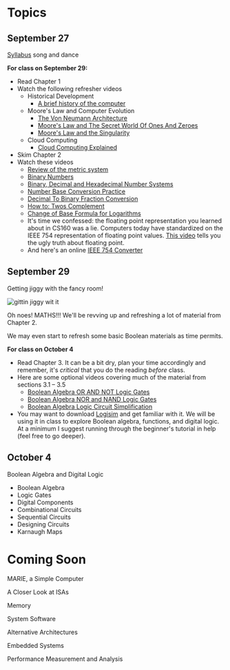 # Topics

## September 27
[Syllabus](https://github.com/joeparis/CS271-Fall-16/blob/master/README.md) song and dance

**For class on September 29:**

* Read Chapter 1
* Watch the following refresher videos
	* Historical Development
		* [A brief history of the computer](https://www.youtube.com/embed/97HvcEPHsyI)
	* Moore's Law and Computer Evolution
		* [The Von Neumann Architecture](https://youtu.be/5BpgAHBZgec)
		* [Moore's Law and The Secret World Of Ones And Zeroes](https://youtu.be/1qQE5Xwe7fs)
		* [Moore's Law and the Singularity](https://youtu.be/YXYcvxg_Yro)
	* Cloud Computing 
		* [Cloud Computing Explained](https://youtu.be/gqdDyEEn92Y)
* Skim Chapter 2
* Watch these videos
	* [Review of the metric system](https://youtu.be/UyDMwnkeAwQ)
	* [Binary Numbers](https://youtu.be/ry1hpm1GXVI)
	* [Binary, Decimal and Hexadecimal Number Systems](https://youtu.be/_97OwCkjh3c)
	* [Number Base Conversion Practice](https://youtu.be/Fpm-E5v6ddc)
	* [Decimal To Binary Fraction Conversion](https://youtu.be/j8Ya6b27wEA)
	* [How to: Twos Complement](https://youtu.be/n6taPbsRqV4)
	* [Change of Base Formula for Logarithms](https://youtu.be/pZqDXF-hA18)
	* It's time we confessed: the floating point representation you learned about in CS160 was a lie. Computers today have standardized on the IEEE 754 representation of floating point values. [This video](https://youtu.be/yh2m7BSzRRo) tells you the ugly truth about floating point.
	* And here's an online 
[IEEE 754 Converter](http://www.h-schmidt.net/FloatConverter/IEEE754.html)

 
## September 29
Getting jiggy with the fancy room!

![gittin jiggy wit it](http://i.imgur.com/vPA4g0b.gif)


Oh noes! MATHS!!! We'll be revving up and refreshing a lot of material from Chapter 2.

We may even start to refresh some basic Boolean materials as time permits. 

**For class on October 4**
* Read Chapter 3. It can be a bit dry, plan your time accordingly and remember, it's *critical* that you do the reading *before* class.
* Here are some optional videos covering much of the material from sections 3.1 – 3.5
	* [Boolean Algebra OR AND NOT Logic Gates](https://youtu.be/iStLeNIZ6Pg)
	* [Boolean Algebra NOR and NAND Logic Gates](https://youtu.be/qUio80-zcIU)
	* [Boolean Algebra Logic Circuit Simplification](https://youtu.be/JqhaPnJGe7g)
* You may want to download [Logisim](http://www.cburch.com/logisim/) and get familiar with it. We will be using it in class to explore Boolean algebra, functions, and digital logic. At a minimum I suggest running through the beginner's tutorial in help (feel free to go deeper). 

## October 4
Boolean Algebra and Digital Logic
* Boolean Algebra
* Logic Gates
* Digital Components
* Combinational Circuits
* Sequential Circuits
* Designing Circuits
* Karnaugh Maps

# Coming Soon
MARIE, a Simple Computer

A Closer Look at ISAs

Memory

System Software

Alternative Architectures

Embedded Systems

Performance Measurement and Analysis
